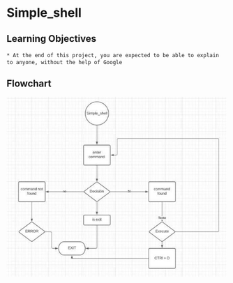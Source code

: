 # Simple_shell

## Learning Objectives

    * At the end of this project, you are expected to be able to explain to anyone, without the help of Google

## Flowchart
![Alt text](flowchart.jpg?raw=true)